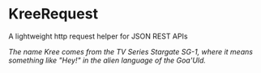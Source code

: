# KreeRequest
A lightweight http request helper for JSON REST APIs

_The name Kree comes from the TV Series Stargate SG-1, where it means something like "Hey!" in the alien language of the Goa'Uld._
